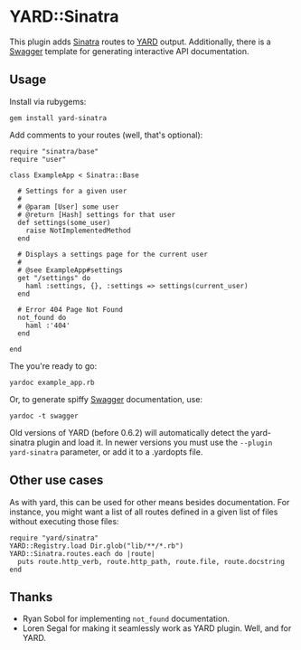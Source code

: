 YARD::Sinatra
=============

This plugin adds [Sinatra](http://sinatrarb.com) routes to [YARD](http://yardoc.org/) output. Additionally, there is a [Swagger](http://github.com/wordnik/swagger-core) template for generating interactive API documentation.

Usage
-----

Install via rubygems:

    gem install yard-sinatra

Add comments to your routes (well, that's optional):

    require "sinatra/base"
    require "user"
    
    class ExampleApp < Sinatra::Base
    
      # Settings for a given user
      #
      # @param [User] some user
      # @return [Hash] settings for that user
      def settings(some_user)
        raise NotImplementedMethod
      end
      
      # Displays a settings page for the current user
      #
      # @see ExampleApp#settings
      get "/settings" do
        haml :settings, {}, :settings => settings(current_user)
      end
      
      # Error 404 Page Not Found
      not_found do
        haml :'404'
      end
    
    end

The you're ready to go:

    yardoc example_app.rb

Or, to generate spiffy [Swagger](http://github.com/wordnik/swagger-core) documentation, use:

    yardoc -t swagger

Old versions of YARD (before 0.6.2) will automatically detect the yard-sinatra plugin and load it. In newer versions you must use the `--plugin yard-sinatra` parameter, or add it to a .yardopts file.

Other use cases
---------------

As with yard, this can be used for other means besides documentation.
For instance, you might want a list of all routes defined in a given list of files without executing those files:

    require "yard/sinatra"
    YARD::Registry.load Dir.glob("lib/**/*.rb")
    YARD::Sinatra.routes.each do |route|
      puts route.http_verb, route.http_path, route.file, route.docstring
    end

Thanks
------

* Ryan Sobol for implementing `not_found` documentation.
* Loren Segal for making it seamlessly work as YARD plugin.
  Well, and for YARD.
